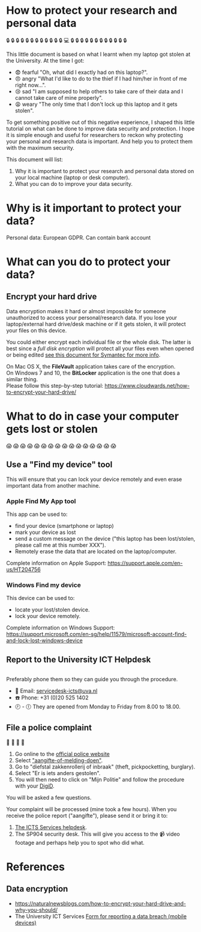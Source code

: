 # How to protect your research and personal data 
:lock: :lock: :lock: :lock: :lock: :lock: :lock: :lock: :lock: :lock: :lock: :lock: :computer: :lock: :lock: :lock: :lock: :lock: :lock: :lock: :lock: :lock: :lock: :lock: :lock:

This little document is based on what I learnt when my laptop got stolen at the University. At the time I got: 
* :fearful: fearful "Oh, what did I exactly had on this laptop?".
* :angry: angry "What I'd like to do to the thief if I had him/her in front of me right now...". 
* :cry: sad "I am supposed to help others to take care of their data and I cannot take care of mine properly".
* :weary: weary "The only time that I don't lock up this laptop and it gets stolen". 

To get something positive out of this negative experience, I shaped this little tutorial on what can be done to improve data security and protection. I hope it is simple enough and useful for researchers to reckon why protecting your personal and research data is important. And help you to protect them with the maximum security.

This document will list: 
1. Why it is important to protect your research and personal data stored on your local machine (laptop or desk computer). 
2. What you can do to improve your data security.

# Why is it important to protect your data? 

Personal data: European GDPR. Can contain bank account 

# What can you do to protect your data? 

## Encrypt your hard drive
Data encryption makes it hard or almost impossible for someone unauthorized to access your personal/research data. If you lose your laptop/external hard drive/desk machine or if it gets stolen, it will protect your files on this device. 

You could either encrypt each individual file or the whole disk. The latter is best since a _full disk encryption_ will protect all your files even when opened or being edited [see this document for Symantec for more info](./how_wholedisk_encryption_works.pdf).   

On Mac OS X, the __FileVault__ application takes care of the encryption.  
On Windows 7 and 10, the __BitLocker__ application is the one that does a similar thing.  
Please follow this step-by-step tutorial: https://www.cloudwards.net/how-to-encrypt-your-hard-drive/


# What to do in case your computer gets lost or stolen
:scream: :scream: :scream: :scream: :scream: :scream: :scream: :scream: :scream: :scream: :scream: :scream: :scream: :scream: :scream: :scream: 

## Use a "Find my device" tool
This will ensure that you can lock your device remotely and even erase important data from another machine.

### Apple Find My App tool
This app can be used to:
* find your device (smartphone or laptop)
* mark your device as lost
* send a custom message on the device ("this laptop has been lost/stolen, please call me at this number XXX").
* Remotely erase the data that are located on the laptop/computer. 

Complete information on Apple Support: https://support.apple.com/en-us/HT204756

### Windows Find my device
This device can be used to:
* locate your lost/stolen device.
* lock your device remotely.

Complete information on Windows Support: https://support.microsoft.com/en-sg/help/11579/microsoft-account-find-and-lock-lost-windows-device

## Report to the University ICT Helpdesk
<img scr="./keep-calm-and-call-the-servicedesk-ict.png" width="400px">  

Preferably phone them so they can guide you through the procedure.

- :email: Email: servicedesk-icts@uva.nl
- :phone: Phone: +31 (0)20 525 1402
- :clock8: - :clock6: They are opened from Monday to Friday from 8.00 to 18.00.


## File a police complaint 
:police_car: :police_car: :police_car: :police_car: 
1. Go online to the [official police website](https://www.politie.nl/) 
2. Select ["aangifte-of-melding-doen"](https://www.politie.nl/aangifte-of-melding-doen).   
3. Go to "diefstal zakkenrollerij of inbraak" (theft, pickpocketting, burglary). 
4. Select "Er is iets anders gestolen".
5. You will then need to click on "Mijn Politie" and follow the procedure with your [DigiD](https://www.digid.nl/). 

You will be asked a few questions.  

Your complaint will be processed (mine took a few hours). When you receive the police report ("aangifte"), please send it or bring it to:
1. [The ICTS Services helpdesk](#report-to-the-university-ict-helpdesk).
2. The SP904 security desk. This will give you access to the :video_camera: video footage and perhaps help you to spot who did what. 

# References

## Data encryption
* https://naturalnewsblogs.com/how-to-encrypt-your-hard-drive-and-why-you-should/
* The University ICT Services [Form for reporting a data breach (mobile devices)](UvA-AUAS_mandatory_data_breach_notification.pdf)  

